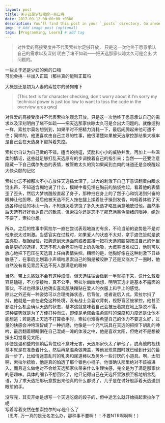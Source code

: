 ```yaml
---
layout: post
title: 关于还是少妇索的一些口嗨
date: 2017-09-12 00:00:00 +0300
description: You’ll find this post in your `_posts` directory. Go ahead and edit it and re-build the site to see your changes. # Add post description (optional)
img:  # Add image post (optional)
tags: [Programming, Learn] # add tag
---
```


>对性爱的高接受度并不代表索拉尔足够开放，
只是这一次他终于愿意承认自己的需求以及深刻
明白了堵不如疏——把天选那家伙晾太久可是会出
大问题的。

一些关于还是少妇的索的口嗨    
可能会挑一些加入正篇（那些真的能叫正篇吗

大概是还是初为人妻的索拉尔的骑狗难下

>(This text is for character checking, don't worry about it.I'm sorry my technical power is just too low to want to toss the code in the overview area qwq)



对性爱的高接受度并不代表索拉尔观念开放，只是这一次他终于愿意承认自己的需求以及深刻明白了堵不如疏——把天选那家伙晾太久可是会出大问题的。就像遛狗一样，索拉尔莫名想到到，如果平时不把精力消耗一下，最后闹腾起来他可遭不住；同样的，他更喜欢由自己主导的性事，他很清楚如果被天选掌控那结果大概率是自己会在天选身下颤抖着失控。

索拉尔自认为自己做的不错，适当的挑逗，奖励和小小的威胁并发，再加上一些温柔的情话，这些就足够打乱天选原有的步调按着自己的指引来；当然——还要注意隐藏一下自己偶尔失态的表情，被管教太久的狗如果闻到血肉的味道还是会唤醒起大快朵颐的记忆

索拉尔忘不掉那次不小心放任天选插太深了，过大的刺激下自己下意识翻着白眼求饶出声，不知道含糊地说了什么，模糊中看见埋在胸前的脑袋抬起，看着他的表情歪了歪头，然后大梦初醒般直起了身子，那种扫在身上的了然于心和饥渴到兴奋的眼神让他胆寒，最后他被天选不死人按在腿上揉着肚子操到发昏，呜咽着体验了天选各种经验的冰山一角，不知道哭着求饶了多久天选才略显满意地放过他。虽然事后天选有好好表达自己的歉意，但索拉尔还是忘不了那充满黑色情绪的眼神，绝对不要了，索拉尔想。

所以，之后的性事中索拉尔一直在尝试表现地游刃有余，不论当前的姿势是不是对他来说太过刺激。当感官实在过载时，如果爱人的状态不太对，拿手遮住脸就是欲盖弥彰，根据经验，把胸送到天选面前或者直接一把将天选的脑袋按进自己的怀里会是更好的选择，天选不死人会老实地咬上奶头吮吸，大概率很难松口，他则可以放心地把下巴压在天选肩上任由表情失控。糟糕的是，他胸好像在这种刺激下日益敏感了，在事后比划着小声嘀咕思索自己的胸是被咬肿了还是又涨大了一圈时，他自然没有看见背后天选不死人那满意的眼神

当然，带上头盔就不会有这种烦恼，但天选往往会做到一半就摘下来，说什么戴着容易磕碰，不方便接吻，真不公平，索拉尔幽幽地想，明明天选才是基本不露面的家伙，不过也得承认他确实喜欢肌肤蹭贴在爱人的衣服上和手上的感觉。   
除此之外还有一种姿势可以合理掩饰状态，后背位，或者说后入式。索拉尔抖了抖，他就是一直在避免这种处境，没有战士会喜欢背刺，视野盲区被掌控，他甚至都没什么机会确认天选的状态，基本这就意味着自己会被压着跪在地上挣脱不得。这种姿势就是为了方便打种而生，即便是承诺会温柔些时的深度和力度还是让他本能想逃；若是遇上天选不打算收手时，索拉尔难得希望自己的体力不要这么好，过量的快感会冲垮理智成了一种折磨，他像是一个充气玩具在天选的把控下胡乱的呻吟，最后翻着眼睛倒在自己混成一滩的体液之中，他是喜欢太阳，但绝对不是想被操出幻觉看见太阳。  
即便是温和些的侧躺后背位也不意味无害，天选那家伙太了解他了，脱离他的视线基本就是在准备着什么，然后再拿温柔做掩盖，等他发现意图时就已经到计划的最后一步了，比如情迷意乱时的乳夹和尿道棒以及另外一些讨厌的小道具。啊，太阳啊，索拉尔捂脸，他是真的怕透了那个银色小棍子，他很确认那里绝对不该被进入，而且这么做绝对不会给天选那家伙带来什么生理快感，完全是为了满足那家伙的恶趣味。具体的细节不想回忆了，他只记得自己在天选怀里狼狈至极地胡言乱语，为了求天选把那玩意拔出来他真的什么都说了，几乎是在讨好般舔着天选送到眼前的手。

没写完，其实开始是想写一个天选吃瘪的段子的，但中途怎么就开始搞起索拉尔了呢   
写着写着突然在想索拉尔的xp是什么了    
（思考..万一真的是无名怎么办，那种事不要啊！！不要NTR啊啊啊！）  

